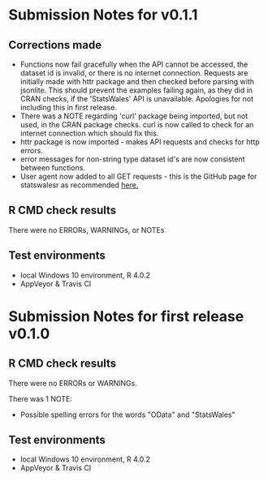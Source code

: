 # Submission Notes for v0.1.1

## Corrections made

* Functions now fail gracefully when the API cannot be accessed, the dataset id is invalid, or there is no internet connection. Requests are initially made with httr package and then checked before parsing with jsonlite. This should prevent the examples failing again, as they did in CRAN checks, if the 'StatsWales' API is unavailable. Apologies for not including this in first release.
* There was a NOTE regarding 'curl' package being imported, but not used, in the CRAN package checks. curl is now called to check for an internet connection which should fix this.
* httr package is now imported - makes API requests and checks for http errors.
* error messages for non-string type dataset id's are now consistent between functions.
* User agent now added to all GET requests - this is the GitHub page for statswalesr as recommended [here.](https://cran.r-project.org/web/packages/httr/vignettes/api-packages.html)

## R CMD check results
There were no ERRORs, WARNINGs, or NOTEs

## Test environments
* local Windows 10 environment, R 4.0.2
* AppVeyor & Travis CI



# Submission Notes for first release v0.1.0

## R CMD check results
There were no ERRORs or WARNINGs. 

There was 1 NOTE:

* Possible spelling errors for the words "OData" and "StatsWales"

## Test environments
* local Windows 10 environment, R 4.0.2
* AppVeyor & Travis CI
